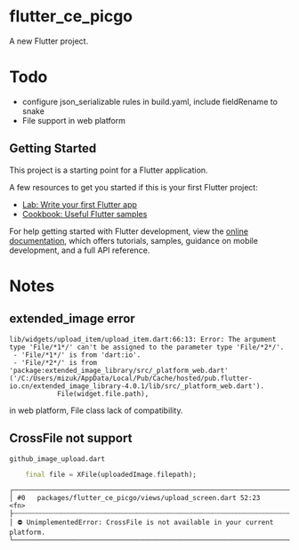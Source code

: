 # flutter_ce_picgo

A new Flutter project.

# Todo
- configure json_serializable rules in build.yaml, include fieldRename to snake
- File support in web platform

## Getting Started

This project is a starting point for a Flutter application.

A few resources to get you started if this is your first Flutter project:

- [Lab: Write your first Flutter app](https://docs.flutter.dev/get-started/codelab)
- [Cookbook: Useful Flutter samples](https://docs.flutter.dev/cookbook)

For help getting started with Flutter development, view the
[online documentation](https://docs.flutter.dev/), which offers tutorials,
samples, guidance on mobile development, and a full API reference.

# Notes

## extended_image error

```shell
lib/widgets/upload_item/upload_item.dart:66:13: Error: The argument type 'File/*1*/' can't be assigned to the parameter type 'File/*2*/'.
 - 'File/*1*/' is from 'dart:io'.
 - 'File/*2*/' is from 'package:extended_image_library/src/_platform_web.dart' ('/C:/Users/mizuk/AppData/Local/Pub/Cache/hosted/pub.flutter-io.cn/extended_image_library-4.0.1/lib/src/_platform_web.dart').
            File(widget.file.path),
```

in web platform, File class lack of compatibility.

## CrossFile not support
`github_image_upload.dart`
```dart
    final file = XFile(uploadedImage.filepath);
```

```shell
┌───────────────────────────────────────────────────────────────────────────────────────────────────────────────────────
│ #0   packages/flutter_ce_picgo/views/upload_screen.dart 52:23            <fn>
├┄┄┄┄┄┄┄┄┄┄┄┄┄┄┄┄┄┄┄┄┄┄┄┄┄┄┄┄┄┄┄┄┄┄┄┄┄┄┄┄┄┄┄┄┄┄┄┄┄┄┄┄┄┄┄┄┄┄┄┄┄┄┄┄┄┄┄┄┄┄┄┄┄┄┄┄┄┄┄┄┄┄┄┄┄┄┄┄┄┄┄┄┄┄┄┄┄┄┄┄┄┄┄┄┄┄┄┄┄┄┄┄┄┄┄┄┄┄┄
│ ⛔ UnimplementedError: CrossFile is not available in your current platform.
└───────────────────────────────────────────────────────────────────────────────────────────────────────────────────────
```
